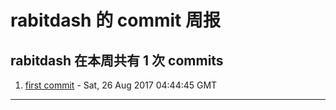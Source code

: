 # rabitdash 的 commit 周报

## rabitdash 在本周共有 1 次 commits 

1. [first commit](https://github.com/RabitDash/practice/commit/10cdabc077fcde706bf182f96e509b5d556e70cd) - Sat, 26 Aug 2017 04:44:45 GMT 

---
